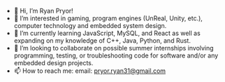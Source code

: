 - 👋 Hi, I’m Ryan Pryor!
- 👀 I’m interested in gaming, program engines (UnReal, Unity, etc.), computer technology and embedded system design.
- 🌱 I’m currently learning JavaScript, MySQL, and React as well as expanding on my knowledge of C++, Java, Python, and Rust.
- 💞️ I’m looking to collaborate on possible summer internships involving programming, testing, or troubleshooting code for software and/or any embedded design projects.
- 📫 How to reach me: email: pryor.ryan31@gmail.com

<!---
Cose31/Cose31 is a ✨ special ✨ repository because its `README.md` (this file) appears on your GitHub profile.
You can click the Preview link to take a look at your changes.
--->
